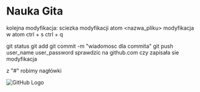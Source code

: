 # Nauka Gita
kolejna modyfikacja:
sciezka modyfikacji
atom <nazwa_pliku>
modyfikacja w atom
ctrl + s
ctrl + q

git status
git add
git commit -m "wiadomosc dla commita"
git push
user_name
user_password
sprawdzic na github.com czy zapisała sie modyfikacja


z "#" robimy nagłówki


![GitHub Logo](https://octodex.github.com/images/spectrocat.png)
